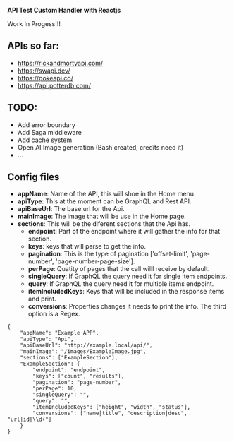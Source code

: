 **API Test Custom Handler with Reactjs**

Work In Progess!!!

## APIs so far:

-   https://rickandmortyapi.com/
-   https://swapi.dev/
-   https://pokeapi.co/
-   https://api.potterdb.com/

## TODO:

-   Add error boundary
-   Add Saga middleware
-   Add cache system
-   Open AI Image generation  (Bash created, credits need it)
-   ...

## Config files

-   **appName**: Name of the API, this will shoe in the Home menu.
-   **apiType**: This at the moment can be GraphQL and Rest API.
-   **apiBaseUrl**: The base url for the Api.
-   **mainImage**: The image that will be use in the Home page.
-   **sections**: This will be the diferent sections that the Api has.
    -   **endpoint**: Part of the endpoint where it will gather the info for that section.
    -   **keys**: keys that will parse to get the info.
    -   **pagination**: This is the type of pagination ['offset-limit', 'page-number', 'page-number-page-size'].
    -   **perPage**: Quatity of pages that the call willl receive by default.
    -   **singleQuery**: If GraphQL the query need it for single item endpoints.
    -   **query**: If GraphQL the query need it for multiple items endpoint.
    -   **itemIncludedKeys**: Keys that will be included in the response items and print.
    -   **conversions**: Properties changes it needs to print the info. The third option is a Regex.

```
{
    "appName": "Example APP",
    "apiType": "Api",
    "apiBaseUrl": "http://example.local/api/",
    "mainImage": "/images/ExampleImage.jpg",
    "sections": ["ExampleSection"],
    "ExampleSection": {
        "endpoint": "endpoint",
        "keys": ["count", "results"],
        "pagination": "page-number",
        "perPage": 10,
        "singleQuery": "",
        "query": "",
        "itemIncludedKeys": ["height", "width", "status"],
        "conversions": ["name|title", "description|desc", "url|id|\\d+"]
    }
}
```
